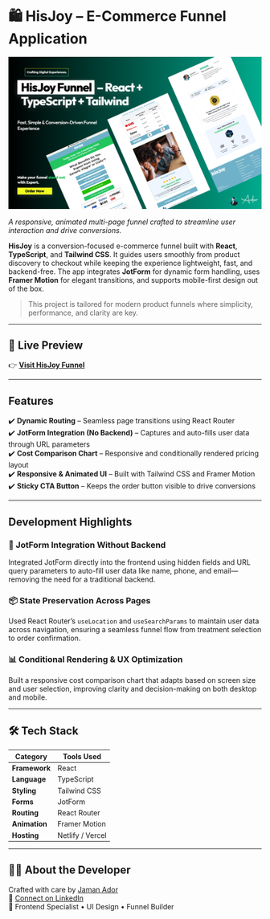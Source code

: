 # 🛍️ HisJoy – E-Commerce Funnel Application

![HisJoy Preview](./public/images/cover.png)

*A responsive, animated multi-page funnel crafted to streamline user interaction and drive conversions.*

**HisJoy** is a conversion-focused e-commerce funnel built with **React**, **TypeScript**, and **Tailwind CSS**. It guides users smoothly from product discovery to checkout while keeping the experience lightweight, fast, and backend-free. The app integrates **JotForm** for dynamic form handling, uses **Framer Motion** for elegant transitions, and supports mobile-first design out of the box.

> This project is tailored for modern product funnels where simplicity, performance, and clarity are key.

---

## 🔗 Live Preview

👉 **[Visit HisJoy Funnel](https://hisjoy.com/erectile-dysfunction-v2-ED/)**

---

## Features

✔️ **Dynamic Routing** – Seamless page transitions using React Router  
✔️ **JotForm Integration (No Backend)** – Captures and auto-fills user data through URL parameters  
✔️ **Cost Comparison Chart** – Responsive and conditionally rendered pricing layout  
✔️ **Responsive & Animated UI** – Built with Tailwind CSS and Framer Motion  
✔️ **Sticky CTA Button** – Keeps the order button visible to drive conversions

---

## Development Highlights

### 🔐 JotForm Integration Without Backend  
Integrated JotForm directly into the frontend using hidden fields and URL query parameters to auto-fill user data like name, phone, and email—removing the need for a traditional backend.

### 📦 State Preservation Across Pages  
Used React Router’s `useLocation` and `useSearchParams` to maintain user data across navigation, ensuring a seamless funnel flow from treatment selection to order confirmation.

### 📊 Conditional Rendering & UX Optimization  
Built a responsive cost comparison chart that adapts based on screen size and user selection, improving clarity and decision-making on both desktop and mobile.

---

## 🛠 Tech Stack

| Category         | Tools Used                     |
|------------------|--------------------------------|
| **Framework**    | React                          |
| **Language**     | TypeScript                     |
| **Styling**      | Tailwind CSS                   |
| **Forms**        | JotForm                        |
| **Routing**      | React Router                   |
| **Animation**    | Framer Motion                  |
| **Hosting**      | Netlify / Vercel               |

---

## 🧑‍💻 About the Developer

Crafted with care by [Jaman Ador](https://jamanador.web.app/)  
🔗 [Connect on LinkedIn](https://www.linkedin.com/in/jamanador/)  
💼 Frontend Specialist • UI Design • Funnel Builder
